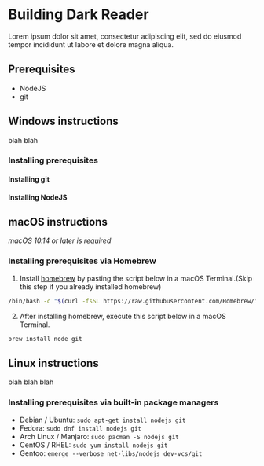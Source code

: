 # Building Dark Reader

Lorem ipsum dolor sit amet, consectetur adipiscing elit, sed do eiusmod tempor incididunt ut labore et dolore magna aliqua.


## Prerequisites

- NodeJS
- git

## Windows instructions

blah blah 

### Installing prerequisites 

#### Installing git

#### Installing NodeJS


## macOS instructions

_macOS 10.14 or later is required_

### Installing prerequisites via Homebrew

1. Install [homebrew](https://brew.sh/) by pasting the script below in a macOS Terminal.(Skip this step if you already installed homebrew)

```sh
/bin/bash -c "$(curl -fsSL https://raw.githubusercontent.com/Homebrew/install/HEAD/install.sh)"
```

2. After installing homebrew, execute this script below in a macOS Terminal.

```sh
brew install node git
```

## Linux instructions

blah blah blah

### Installing prerequisites via built-in package managers

- Debian / Ubuntu: `sudo apt-get install nodejs git`
- Fedora: `sudo dnf install nodejs git`
- Arch Linux / Manjaro: `sudo pacman -S nodejs git`
- CentOS / RHEL: `sudo yum install nodejs git`
- Gentoo: `emerge --verbose net-libs/nodejs dev-vcs/git`
